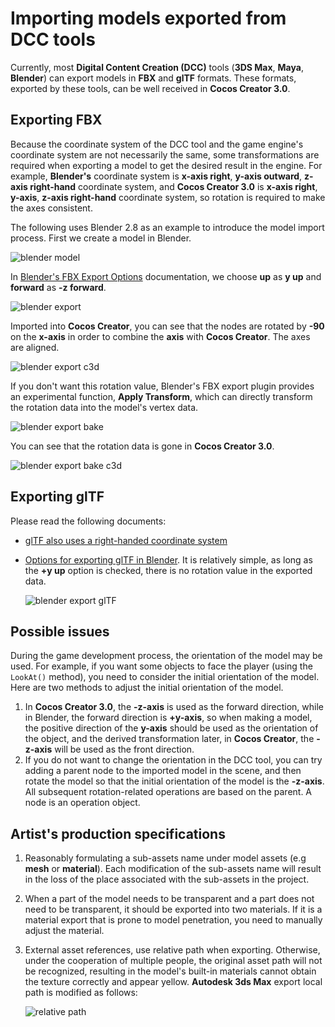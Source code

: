 # Importing models exported from DCC tools

Currently, most __Digital Content Creation (DCC)__ tools (__3DS Max__, __Maya__, __Blender__) can export models in __FBX__ and __glTF__ formats. These formats, exported by these tools, can be well received in __Cocos Creator 3.0__.

## Exporting FBX

Because the coordinate system of the DCC tool and the game engine's coordinate system are not necessarily the same, some transformations are required when exporting a model to get the desired result in the engine. For example, __Blender's__ coordinate system is __x-axis right__, __y-axis outward__, __z-axis right-hand__ coordinate system, and __Cocos Creator 3.0__ is __x-axis right__, __y-axis__, __z-axis right-hand__ coordinate system, so rotation is required to make the axes consistent.

The following uses Blender 2.8 as an example to introduce the model import process. First we create a model in Blender.

![blender model](./mesh/blender_model.png)

In [Blender's FBX Export Options](https://docs.blender.org/manual/en/2.80/addons/io_scene_fbx.html) documentation, we choose __up__ as __y up__ and __forward__ as __-z forward__.

![blender export](./mesh/blender_export_fbx_1.png)

Imported into __Cocos Creator__, you can see that the nodes are rotated by __-90__ on the __x-axis__ in order to combine the __axis__ with __Cocos Creator__. The axes are aligned.

![blender export c3d](./mesh/blender_model_c3d.png)

If you don't want this rotation value, Blender's FBX export plugin provides an experimental function, __Apply Transform__, which can directly transform the rotation data into the model's vertex data.

![blender export bake](./mesh/blender_export_bake.png)

You can see that the rotation data is gone in __Cocos Creator 3.0__.

![blender export bake c3d](./mesh/blender_model_bake_c3d.png)

## Exporting glTF

Please read the following documents:

- [glTF also uses a right-handed coordinate system](https://github.com/KhronosGroup/glTF/tree/master/specification/2.0#coordinate-system-and-units)
- [Options for exporting glTF in Blender](https://docs.blender.org/manual/en/2.80/addons/io_scene_gltf2.html). It is relatively simple, as long as the __+y up__ option is checked, there is no rotation value in the exported data.

  ![blender export glTF](./mesh/blender_export_gltf.png)

## Possible issues

During the game development process, the orientation of the model may be used. For example, if you want some objects to face the player (using the `LookAt()` method), you need to consider the initial orientation of the model. Here are two methods to adjust the initial orientation of the model.

  1. In __Cocos Creator 3.0__, the __-z-axis__ is used as the forward direction, while in Blender, the forward direction is __+y-axis__, so when making a model, the positive direction of the __y-axis__ should be used as the orientation of the object, and the derived transformation later, in __Cocos Creator__, the __-z-axis__ will be used as the front direction.
  2. If you do not want to change the orientation in the DCC tool, you can try adding a parent node to the imported model in the scene, and then rotate the model so that the initial orientation of the model is the __-z-axis__. All subsequent rotation-related operations are based on the parent. A node is an operation object.

## Artist's production specifications

1. Reasonably formulating a sub-assets name under model assets (e.g **mesh** or **material**). Each modification of the sub-assets name will result in the loss of the place associated with the sub-assets in the project.

2. When a part of the model needs to be transparent and a part does not need to be transparent, it should be exported into two materials. If it is a material export that is prone to model penetration, you need to manually adjust the material.

3. External asset references, use relative path when exporting. Otherwise, under the cooperation of multiple people, the original asset path will not be recognized, resulting in the model's built-in materials cannot obtain the texture correctly and appear yellow. **Autodesk 3ds Max** export local path is modified as follows:

    ![relative path](./mesh/relative_path.png)

